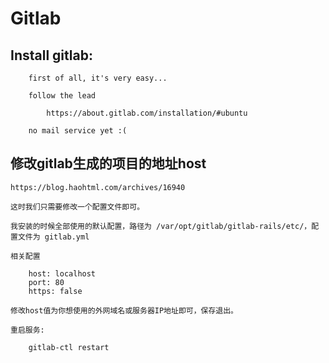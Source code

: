 # Gitlab

## Install gitlab:
```
    first of all, it's very easy...

    follow the lead

        https://about.gitlab.com/installation/#ubuntu

    no mail service yet :(
```

## 修改gitlab生成的项目的地址host
```
https://blog.haohtml.com/archives/16940

这时我们只需要修改一个配置文件即可。

我安装的时候全部使用的默认配置，路径为 /var/opt/gitlab/gitlab-rails/etc/，配置文件为 gitlab.yml

相关配置

    host: localhost
    port: 80
    https: false

修改host值为你想使用的外网域名或服务器IP地址即可，保存退出。

重启服务:

    gitlab-ctl restart
```
